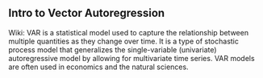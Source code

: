 ## Intro to Vector Autoregression

Wiki:
VAR is a statistical model used to capture the relationship between multiple quantities as they change over time.
It is a type of stochastic process model that generalizes the single-variable (univariate) autoregressive model by allowing for multivariate time series.
VAR models are often used in economics and the natural sciences.
